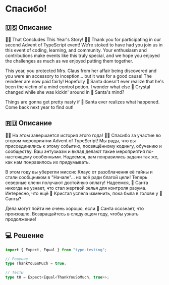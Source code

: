 # Спасибо!

## 🇺🇸 Описание

🎉🪩 That Concludes This Year's Story! 🪩🎉
Thank you for participating in our second Advent of TypeScript event! We’re stoked to have had you join us in this
event of coding, learning, and community. Your enthusiasm and contributions make events like this truly special,
and we hope you enjoyed the challenges as much as we enjoyed putting them together.

This year, you protected Mrs. Claus from her affair being discovered and you were an accessory to inception...
but it was for a good cause! The reindeer are now paid fairly! Hopefully 🎅 Santa doesn't
ever realize that he's been the victim of a mind control potion.
I wonder what else 💋 Crystal changed while she was kickin' around in 🎅 Santa's mind?

Things are gonna get pretty nasty if 🎅 Santa ever realizes what happened. Come back next year to find out!

## 🇷🇺 Описание

🎉🪩 На этом завершается история этого года! 🪩🎉
Спасибо за участие во втором мероприятии Advent of TypeScript! Мы рады, что вы присоединились к этому событию,
посвящённому кодингу, обучению и сообществу. Ваш энтузиазм и вклад делают такие мероприятия по-настоящему особенными.
Надеемся, вам понравились задачи так же, как нам понравилось их придумывать.

В этом году вы уберегли миссис Клаус от разоблачения её тайны и стали сообщником в "Начале"... но всё ради благой цели!
Теперь северные олени получают достойную оплату! Надеемся, 🎅 Санта никогда не узнает, что стал жертвой зелья для
контроля разума. Интересно, что ещё 💋 Кристал успела изменить, пока была в голове у 🎅 Санты?

Дела могут пойти не очень хорошо, если 🎅 Санта осознает, что произошло.
Возвращайтесь в следующем году, чтобы узнать продолжение!

## 💻 Решение

```typescript
import { Expect, Equal } from "type-testing";

// Решение
type ThankYouSoMuch = true;

// Тесты
type t0 = Expect<Equal<ThankYouSoMuch, true>>;
```
